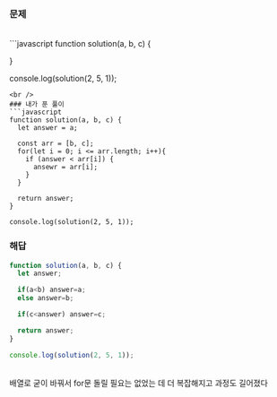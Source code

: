 ### 문제
<br />
```javascript
function solution(a, b, c) {
  
}

console.log(solution(2, 5, 1));
```
<br />
### 내가 푼 풀이
```javascript
function solution(a, b, c) {
  let answer = a;
  
  const arr = [b, c];
  for(let i = 0; i <= arr.length; i++){
    if (answer < arr[i]) {
      ansewr = arr[i];
    }
  }
  
  return answer;
}

console.log(solution(2, 5, 1));
```
### 해답
```javascript
function solution(a, b, c) {
  let answer;

  if(a<b) answer=a;
  else answer=b;

  if(c<answer) answer=c; 

  return answer;
}

console.log(solution(2, 5, 1));
```
<br />
배열로 굳이 바꿔서 for문 돌릴 필요는 없었는 데 더 복잡해지고 과정도 길어졌다